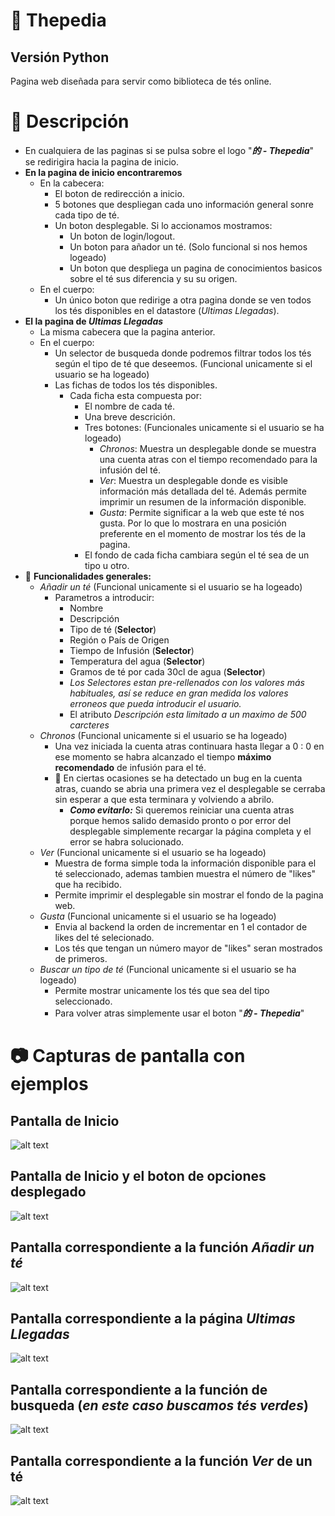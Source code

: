 # :tea: Thepedia
## Versión Python
Pagina web diseñada para servir como biblioteca de tés online.

# :pencil: Descripción
-   En cualquiera de las paginas si se pulsa sobre el logo "***的 - Thepedia***" se redirigira hacia la pagina de inicio.
-   **En la pagina de inicio encontraremos**
    -   En la cabecera:
        -   El boton de redirección a inicio.
        -   5 botones que despliegan cada uno información general sonre cada tipo de té.
        -   Un boton desplegable. Si lo accionamos mostramos:
            -   Un boton de login/logout.
            -   Un boton para añador un té. (Solo funcional si nos hemos logeado)
            -   Un boton que despliega un pagina de conocimientos basicos sobre el té sus diferencia y su su origen.
    -   En el cuerpo:
        -   Un único boton que redirige a otra pagina donde se ven todos los tés disponibles en el datastore (*Ultimas Llegadas*).
-   **El la pagina de *Ultimas Llegadas***
    -   La misma cabecera que la pagina anterior.
    -   En el cuerpo:
        -   Un selector de busqueda donde podremos filtrar todos los tés según el tipo de té que deseemos. (Funcional unicamente si el usuario se ha logeado)
        -   Las fichas de todos los tés disponibles.
            -   Cada ficha esta compuesta por:
                -   El nombre de cada té.
                -   Una breve descrición.
                -   Tres botones: (Funcionales unicamente si el usuario se ha logeado)
                    -   *Chronos*: Muestra un desplegable donde se muestra una cuenta atras con el tiempo recomendado para la infusión del té.
                    -   *Ver*: Muestra un desplegable donde es visible información más detallada del té. Además permite imprimir un resumen de la información disponible.
                    -   *Gusta*: Permite significar a la web que este té nos gusta. Por lo que lo mostrara en una posición preferente en el momento de mostrar los tés de la pagina.
                -   El fondo de cada ficha cambiara según el té sea de un tipo u otro.
-   :rocket: **Funcionalidades generales:**
    -   *Añadir un té* (Funcional unicamente si el usuario se ha logeado)
        -   Parametros a introducir:
            -   Nombre
            -   Descripción
            -   Tipo de té (**Selector**)
            -   Región o País de Origen
            -   Tiempo de Infusión (**Selector**)
            -   Temperatura del agua (**Selector**)
            -   Gramos de té por cada 30cl de agua (**Selector**)
            -   *Los Selectores estan pre-rellenados con los valores más habituales, así se reduce en gran medida los valores erroneos que pueda introducir el usuario.*
            -   El atributo *Descripción esta limitado a un maximo de 500 carcteres*
    -   *Chronos* (Funcional unicamente si el usuario se ha logeado)
        -   Una vez iniciada la cuenta atras continuara hasta llegar a 0 : 0 en ese momento se habra alcanzado el tiempo **máximo recomendado** de infusión para el té.
        -   :bug: En ciertas ocasiones se ha detectado un bug en la cuenta atras, cuando se abria una primera vez el desplegable se cerraba sin esperar a que esta terminara y volviendo a abrilo.
            -   ***Como evitarlo:*** Si queremos reiniciar una cuenta atras porque hemos salido demasido pronto o por error del desplegable simplemente recargar la página completa y el error se habra solucionado.
    -   *Ver* (Funcional unicamente si el usuario se ha logeado)
        -   Muestra de forma simple toda la información disponible para el té seleccionado, ademas tambien muestra el número de "likes" que ha recibido.
        -   Permite imprimir el desplegable sin mostrar el fondo de la pagina web.
    -   *Gusta* (Funcional unicamente si el usuario se ha logeado)
        -   Envia al backend la orden de incrementar en 1 el contador de likes del té selecionado.
        -   Los tés que tengan un número mayor de "likes" seran mostrados de primeros.
    -   *Buscar un tipo de té* (Funcional unicamente si el usuario se ha logeado)
        -   Permite mostrar unicamente los tés que sea del tipo seleccionado.
        -   Para volver atras simplemente usar el boton "***的 - Thepedia***"

# :camera: Capturas de pantalla con ejemplos

## Pantalla de Inicio
![alt text](./ImagenesREADME/inicio.png)

## Pantalla de Inicio y el boton de opciones desplegado
![alt text](./ImagenesREADME/inicioDes.png)

## Pantalla correspondiente a la función *Añadir un té*
![alt text](./ImagenesREADME/anadir.png)

## Pantalla correspondiente a la página *Ultimas Llegadas*
![alt text](./ImagenesREADME/main.png)

## Pantalla correspondiente a la función de busqueda (*en este caso buscamos tés verdes*)
![alt text](./ImagenesREADME/busqueda.png)

## Pantalla correspondiente a la función *Ver* de un té
![alt text](./ImagenesREADME/ver.png)
